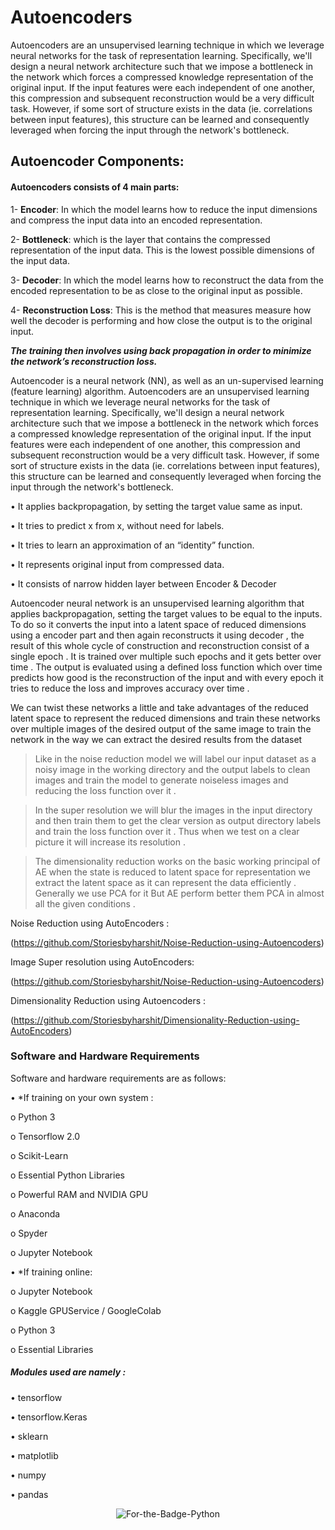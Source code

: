 # Autoencoders

Autoencoders are an unsupervised learning technique in which we leverage neural networks for the task of representation learning.
Specifically, we'll design a neural network architecture such that we impose a bottleneck in the network which forces a compressed knowledge representation of the original input. 
If the input features were each independent of one another, this compression and subsequent reconstruction would be a very difficult task. 
However, if some sort of structure exists in the data (ie. correlations between input features), this structure can be learned and consequently leveraged when 
forcing the input through the network's bottleneck.

## Autoencoder Components:
#### Autoencoders consists of 4 main parts:

1- **Encoder**: In which the model learns how to reduce the input dimensions and compress the input data into an encoded representation.

2- **Bottleneck**: which is the layer that contains the compressed representation of the input data. This is the lowest possible dimensions of the input data.

3- **Decoder**: In which the model learns how to reconstruct the data from the encoded representation to be as close to the original input as possible.

4- **Reconstruction Loss**: This is the method that measures measure how well the decoder is performing and how close the output is to the original input.

_**The training then involves using back propagation in order to minimize the network’s reconstruction loss.**_


Autoencoder is a neural network (NN), as well as an un-supervised learning (feature learning)
algorithm. Autoencoders are an unsupervised learning technique in which we leverage neural
networks for the task of representation learning. Specifically, we'll design a neural network
architecture such that we impose a bottleneck in the network which forces a compressed
knowledge representation of the original input. If the input features were each independent of
one another, this compression and subsequent reconstruction would be a very difficult task.
However, if some sort of structure exists in the data (ie. correlations between input features), this
structure can be learned and consequently leveraged when forcing the input through the
network's bottleneck.

• It applies backpropagation, by setting the target value same as input.

• It tries to predict x from x, without need for labels.

• It tries to learn an approximation of an “identity” function.

• It represents original input from compressed data.

• It consists of narrow hidden layer between Encoder & Decoder







Autoencoder neural network is an unsupervised learning algorithm that applies backpropagation,
setting the target values to be equal to the inputs.
To do so it converts the input into a latent space of reduced dimensions using a encoder part and
then again reconstructs it using decoder , the result of this whole cycle of construction and
reconstruction consist of a single epoch . It is trained over multiple such epochs and it gets better
over time .
The output is evaluated using a defined loss function which over time predicts how good is the
reconstruction of the input and with every epoch it tries to reduce the loss and improves accuracy
over time . 

We can twist these networks a little and take advantages of the reduced latent space to represent
the reduced dimensions and train these networks over multiple images of the desired output of
the same image to train the network in the way we can extract the desired results from the dataset



> Like in the noise reduction model we will label our input dataset as a noisy image in the working directory and the output labels to clean images and train the model to generate noiseless images and reducing the loss function over it .

> In the super resolution we will blur the images in the input directory and then train them to get the clear version as output directory labels and train the loss function over it . Thus when we test on a clear picture it will increase its resolution .

> The dimensionality reduction works on the basic working principal of AE when the state is reduced to latent space for representation we extract the latent space as it can represent the data efficiently . Generally we use PCA for it But AE perform better them PCA in almost all the given conditions . 



Noise Reduction using AutoEncoders :

(https://github.com/Storiesbyharshit/Noise-Reduction-using-Autoencoders)


Image Super resolution using AutoEncoders:

(https://github.com/Storiesbyharshit/Noise-Reduction-using-Autoencoders)


Dimensionality Reduction using Autoencoders :

(https://github.com/Storiesbyharshit/Dimensionality-Reduction-using-AutoEncoders) 


### Software and Hardware Requirements
Software and hardware requirements are as follows:




• *If training on your own system :

o Python 3

o Tensorflow 2.0

o Scikit-Learn

o Essential Python Libraries

o Powerful RAM and NVIDIA GPU 

o Anaconda

o Spyder 

o Jupyter Notebook








• *If training online:

o Jupyter Notebook

o Kaggle GPUService / GoogleColab

o Python 3

o Essential Libraries

##### Modules used are namely :


• tensorflow

• tensorflow.Keras

• sklearn

• matplotlib

• numpy

• pandas


<p align="center">
  <img alt="For-the-Badge-Python" src="http://ForTheBadge.com/images/badges/made-with-python.svg">
  
</p>
